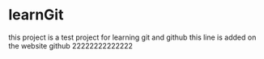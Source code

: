 # learnGit
this project is a test project for learning git and github
this line is added on the website github
22222222222222
